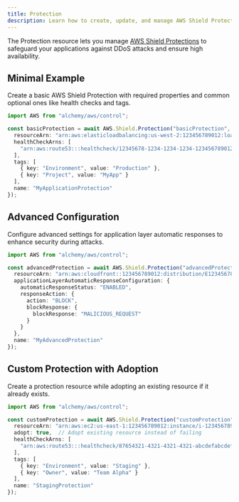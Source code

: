 ```yaml
---
title: Protection
description: Learn how to create, update, and manage AWS Shield Protections using Alchemy Cloud Control.
---
```


The Protection resource lets you manage [AWS Shield Protections](https://docs.aws.amazon.com/shield/latest/userguide/) to safeguard your applications against DDoS attacks and ensure high availability.

## Minimal Example

Create a basic AWS Shield Protection with required properties and common optional ones like health checks and tags.

```ts
import AWS from "alchemy/aws/control";

const basicProtection = await AWS.Shield.Protection("basicProtection", {
  resourceArn: "arn:aws:elasticloadbalancing:us-west-2:123456789012:loadbalancer/app/my-load-balancer/50dc6c495c0c9188",
  healthCheckArns: [
    "arn:aws:route53:::healthcheck/12345678-1234-1234-1234-123456789012"
  ],
  tags: [
    { key: "Environment", value: "Production" },
    { key: "Project", value: "MyApp" }
  ],
  name: "MyApplicationProtection"
});
```

## Advanced Configuration

Configure advanced settings for application layer automatic responses to enhance security during attacks.

```ts
import AWS from "alchemy/aws/control";

const advancedProtection = await AWS.Shield.Protection("advancedProtection", {
  resourceArn: "arn:aws:cloudfront::123456789012:distribution/E1234567890",
  applicationLayerAutomaticResponseConfiguration: {
    automaticResponseStatus: "ENABLED",
    responseAction: {
      action: "BLOCK",
      blockResponse: {
        blockResponse: "MALICIOUS_REQUEST"
      }
    }
  },
  name: "MyAdvancedProtection"
});
```

## Custom Protection with Adoption

Create a protection resource while adopting an existing resource if it already exists.

```ts
import AWS from "alchemy/aws/control";

const customProtection = await AWS.Shield.Protection("customProtection", {
  resourceArn: "arn:aws:ec2:us-east-1:123456789012:instance/i-1234567890abcdef0",
  adopt: true,  // Adopt existing resource instead of failing
  healthCheckArns: [
    "arn:aws:route53:::healthcheck/87654321-4321-4321-4321-abcdefabcdef"
  ],
  tags: [
    { key: "Environment", value: "Staging" },
    { key: "Owner", value: "Team Alpha" }
  ],
  name: "StagingProtection"
});
```